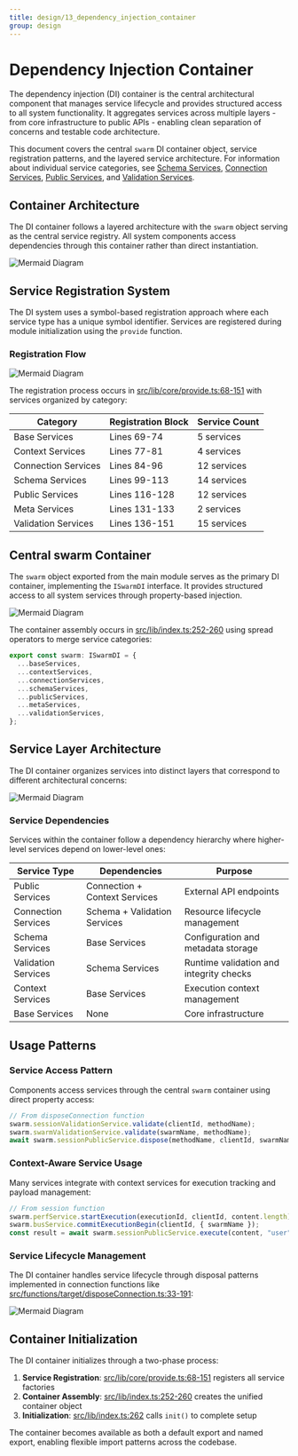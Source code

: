 ```yaml
---
title: design/13_dependency_injection_container
group: design
---
```


# Dependency Injection Container

The dependency injection (DI) container is the central architectural component that manages service lifecycle and provides structured access to all system functionality. It aggregates services across multiple layers - from core infrastructure to public APIs - enabling clean separation of concerns and testable code architecture.

This document covers the central `swarm` DI container object, service registration patterns, and the layered service architecture. For information about individual service categories, see [Schema Services](./14_Schema_Services.md), [Connection Services](./15_Connection_Services.md), [Public Services](./16_Public_Services.md), and [Validation Services](./17_Validation_Services.md).

## Container Architecture

The DI container follows a layered architecture with the `swarm` object serving as the central service registry. All system components access dependencies through this container rather than direct instantiation.

![Mermaid Diagram](./diagrams\13_Dependency_Injection_Container_0.svg)

## Service Registration System

The DI system uses a symbol-based registration approach where each service type has a unique symbol identifier. Services are registered during module initialization using the `provide` function.

### Registration Flow

![Mermaid Diagram](./diagrams\13_Dependency_Injection_Container_1.svg)

The registration process occurs in [src/lib/core/provide.ts:68-151]() with services organized by category:

| Category | Registration Block | Service Count |
|----------|-------------------|---------------|
| Base Services | Lines 69-74 | 5 services |
| Context Services | Lines 77-81 | 4 services |
| Connection Services | Lines 84-96 | 12 services |
| Schema Services | Lines 99-113 | 14 services |
| Public Services | Lines 116-128 | 12 services |
| Meta Services | Lines 131-133 | 2 services |
| Validation Services | Lines 136-151 | 15 services |

## Central swarm Container

The `swarm` object exported from the main module serves as the primary DI container, implementing the `ISwarmDI` interface. It provides structured access to all system services through property-based injection.

![Mermaid Diagram](./diagrams\13_Dependency_Injection_Container_2.svg)

The container assembly occurs in [src/lib/index.ts:252-260]() using spread operators to merge service categories:

```typescript
export const swarm: ISwarmDI = {
  ...baseServices,
  ...contextServices, 
  ...connectionServices,
  ...schemaServices,
  ...publicServices,
  ...metaServices,
  ...validationServices,
};
```

## Service Layer Architecture

The DI container organizes services into distinct layers that correspond to different architectural concerns:

![Mermaid Diagram](./diagrams\13_Dependency_Injection_Container_3.svg)

### Service Dependencies

Services within the container follow a dependency hierarchy where higher-level services depend on lower-level ones:

| Service Type | Dependencies | Purpose |
|--------------|-------------|---------|
| Public Services | Connection + Context Services | External API endpoints |
| Connection Services | Schema + Validation Services | Resource lifecycle management |
| Schema Services | Base Services | Configuration and metadata storage |
| Validation Services | Schema Services | Runtime validation and integrity checks |
| Context Services | Base Services | Execution context management |
| Base Services | None | Core infrastructure |

## Usage Patterns

### Service Access Pattern

Components access services through the central `swarm` container using direct property access:

```typescript
// From disposeConnection function
swarm.sessionValidationService.validate(clientId, methodName);
swarm.swarmValidationService.validate(swarmName, methodName);
await swarm.sessionPublicService.dispose(methodName, clientId, swarmName);
```

### Context-Aware Service Usage

Many services integrate with context services for execution tracking and payload management:

```typescript  
// From session function
swarm.perfService.startExecution(executionId, clientId, content.length);
swarm.busService.commitExecutionBegin(clientId, { swarmName });
const result = await swarm.sessionPublicService.execute(content, "user", METHOD_NAME, clientId, swarmName);
```

### Service Lifecycle Management

The DI container handles service lifecycle through disposal patterns implemented in connection functions like [src/functions/target/disposeConnection.ts:33-191]():

![Mermaid Diagram](./diagrams\13_Dependency_Injection_Container_4.svg)

## Container Initialization

The DI container initializes through a two-phase process:

1. **Service Registration**: [src/lib/core/provide.ts:68-151]() registers all service factories
2. **Container Assembly**: [src/lib/index.ts:252-260]() creates the unified container object
3. **Initialization**: [src/lib/index.ts:262]() calls `init()` to complete setup

The container becomes available as both a default export and named export, enabling flexible import patterns across the codebase.
